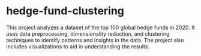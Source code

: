 # hedge-fund-clustering
This project analyzes a dataset of the top 100 global hedge funds in 2020. It uses data preprocessing, dimensionality reduction, and clustering techniques to identify patterns and insights in the data. The project also includes visualizations to aid in understanding the results.
